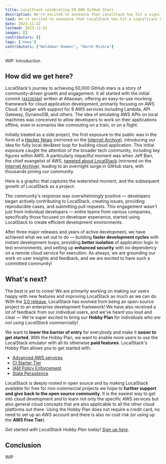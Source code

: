 ```yaml
---
title: LocalStack celebrating 50,000 GitHub Stars
description: We're excited to announce that LocalStack has hit a significant milestone of achieving 50,000 GitHub Stars. It's been an incredible journey since we started out to build the best possible cloud developer experience, and we couldn't be happier to share this news with you!
lead: We're excited to announce that LocalStack has hit a significant milestone of achieving 50,000 GitHub Stars. It's been an incredible journey since we started out to build the best possible cloud developer experience, and we couldn't be happier to share this news with you!
date: 2023-11-22
lastmod: 2023-11-22
images: []
contributors: []
tags: ['news']
contributors: ["Waldemar Hummer", "Harsh Mishra"]
---
```


WIP: Introduction

## How did we get here?

LocalStack's journey to achieving 50,000 GitHub stars is a story of community-driven growth and engagement. It all started with the initial commit ([`44326584`](https://github.com/localstack/localstack/commit/44326584#diff-b335630551682c19a781afebcf4d07bf978fb1f8ac04c6bf87428ed5106870f5)) written at Atlassian, offering an easy-to-use mocking framework for cloud application development, primarily focusing on AWS Cloud. It began with support for 8 AWS services including Lambda, API Gateway, DynamoDB, and others. The idea of emulating AWS APIs on local machines was conceived to allow developers to work on their applications offline, even in scenarios like commuting on a train, or on a flight. 

Initially treated as a side project, the first exposure to the public was in the form of a [Hacker News](https://news.ycombinator.com/item?id=13966088) (mirrored on the [Internet Archive](https://web.archive.org/web/20231122065745/https://news.ycombinator.com/item?id=13966088)), introducing our idea for fully local dev&test loop for building cloud application. This initial exposure caught the attention of the broader tech community, including key figures within AWS. A particularly impactful moment was when Jeff Barr, the chief evangelist of AWS, [tweeted about LocalStack](https://twitter.com/jeffbarr/status/846382903210663936) (mirrored on the [Internet Archive]()), leading to an overnight surge in GitHub stars, with thousands joining our community.

Here is a graphic that captures the watershed moment, and the subsequent growth of LocalStack as a project:

<graphic>

The community's response was overwhelmingly positive — developers began actively contributing to LocalStack, creating issues, providing reproducible cases, and submitting pull requests. This engagement wasn't just from individual developers — entire teams from various companies, specifically those focused on developer experience, started using LocalStack to create efficient development environments.

After three major releases and years of active development, we have achieved what we set out to do — building **faster development cycles** with instant development loops, providing **better isolation** of application logic in test environments, and setting up **enhanced security** with no dependency on a remote cloud service for execution. As always, we are grounding our work on user insights and feedback, and we are excited to have such a committed community!

## What's next?

The best is yet to come! We are primarily working on making our users happy with new features and improving LocalStack as much as we can do. With the [3.0 release](https://blog.localstack.cloud/2023-11-16-announcing-localstack-30-general-availability/), LocalStack has evolved from being an open-source project to an enterprise development framework! We have also received a lot of feedback from our individual users, and we've heard you loud and clear — We're super excited to bring our **Hobby Plan** for individuals *who are not using LocalStack commercially*!

We want to **lower the barrier of entry** for everybody and make it **easier to get started**. With the Hobby Plan, we want to enable more users to use the LocalStack emulator with all its otherwise **paid features**. LocalStack's Hobby Plan allows you to get started with:

- [Advanced AWS services](https://docs.localstack.cloud/user-guide/aws/feature-coverage/)
- [CI Starter Tier](https://docs.localstack.cloud/user-guide/ci/ci-keys/)
- [IAM Policy Enforcement](https://docs.localstack.cloud/user-guide/security-testing/iam-enforcement/)
- [State Persistence](https://docs.localstack.cloud/references/persistence-mechanism/)

LocalStack is deeply rooted in open source and by making LocalStack available for free for non-commercial projects we hope to **further support and give back to the open source community**. It is the easiest way to get into cloud development and to learn not only the specific AWS services but also general cloud concepts that are also applicable to all the other cloud platforms out there. Using the Hobby Plan does not require a credit card, no need to set up an AWS account and there is also no cost risk (or using up the **AWS Free Tier**).

*Get started with LocalStack Hobby Plan today! [Sign up here](https://app.localstack.cloud/pricing/).*

## Conclusion

WIP
